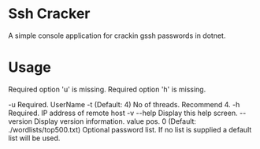 # Ssh Cracker
A simple console application for crackin gssh passwords in dotnet.

# Usage

  Required option 'u' is missing.
  Required option 'h' is missing.

  -u              Required. UserName
  -t              (Default: 4) No of threads. Recommend 4.
  -h              Required. IP address of remote host
  -v
  --help          Display this help screen.
  --version       Display version information.
  value pos. 0    (Default: ./wordlists/top500.txt) Optional password list. If no list is supplied a default list will
                  be used.